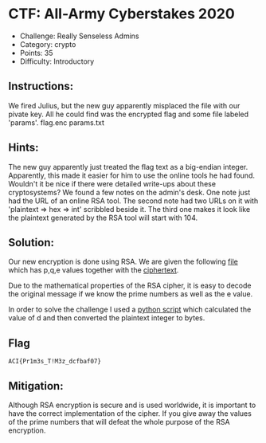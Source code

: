 # CTF: All-Army Cyberstakes 2020

- Challenge: Really Senseless Admins 
- Category: crypto	
- Points: 35
- Difficulty: Introductory

## Instructions:

We fired Julius, but the new guy apparently misplaced the file with our pivate key. All he could find was the encrypted flag and some file labeled 'params'. flag.enc params.txt

## Hints:

The new guy apparently just treated the flag text as a big-endian integer. Apparently, this made it easier for him to use the online tools he had found.    
Wouldn't it be nice if there were detailed write-ups about these cryptosystems? 
We found a few notes on the admin's desk. One note just had the URL of an online RSA tool. The second note had two URLs on it with 'plaintext ⇒ hex ⇒ int' scribbled beside it. The third one makes it look like the plaintext generated by the RSA tool will start with 104.

## Solution:

Our new encryption is done using RSA. We are given the following [file](https://gitlab.usna.edu/cyberopsmidncourses/sy485k/shamugia/-/blob/master/ACIctf/crypto02_35_ReallySenselessAdmins/params.txt) which has p,q,e values together with the [ciphertext](https://gitlab.usna.edu/cyberopsmidncourses/sy485k/shamugia/-/blob/master/ACIctf/crypto02_35_ReallySenselessAdmins/flag.enc).

Due to the mathematical properties of the RSA cipher, it is easy to decode the original message if we know the prime numbers as well as the e value.

In order to solve the challenge I used a [python script](https://gitlab.usna.edu/cyberopsmidncourses/sy485k/shamugia/-/blob/master/ACIctf/crypto02_35_ReallySenselessAdmins/sol.py) which calculated the value of d and then converted the plaintext integer to bytes.


## Flag

`ACI{Pr1m3s_T!M3z_dcfbaf07}`

## Mitigation:

Although RSA encryption is secure and is used worldwide, it is important to have the correct implementation of the cipher. If you give away the values of the prime numbers that will defeat the whole purpose of the RSA encryption. 
